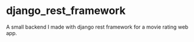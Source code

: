 # django_rest_framework
A small backend I made with django rest framework for a movie rating web app.